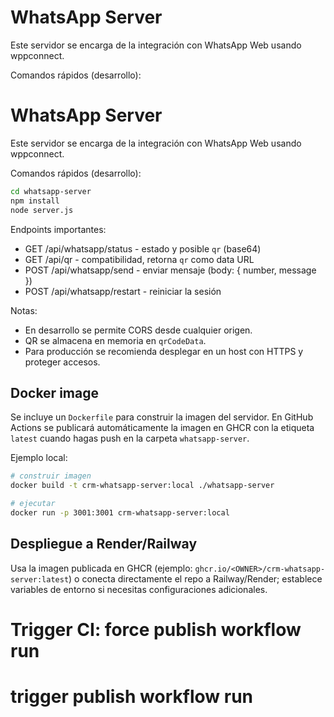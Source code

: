 # WhatsApp Server

Este servidor se encarga de la integración con WhatsApp Web usando wppconnect.

Comandos rápidos (desarrollo):

# WhatsApp Server

Este servidor se encarga de la integración con WhatsApp Web usando wppconnect.

Comandos rápidos (desarrollo):

```bash
cd whatsapp-server
npm install
node server.js
```

Endpoints importantes:

- GET /api/whatsapp/status - estado y posible `qr` (base64)
- GET /api/qr - compatibilidad, retorna `qr` como data URL
- POST /api/whatsapp/send - enviar mensaje (body: { number, message })
- POST /api/whatsapp/restart - reiniciar la sesión

Notas:
- En desarrollo se permite CORS desde cualquier origen.
- QR se almacena en memoria en `qrCodeData`.
- Para producción se recomienda desplegar en un host con HTTPS y proteger accesos.

Docker image
------------

Se incluye un `Dockerfile` para construir la imagen del servidor. En GitHub Actions se publicará automáticamente la imagen en GHCR con la etiqueta `latest` cuando hagas push en la carpeta `whatsapp-server`.

Ejemplo local:

```bash
# construir imagen
docker build -t crm-whatsapp-server:local ./whatsapp-server

# ejecutar
docker run -p 3001:3001 crm-whatsapp-server:local
```

Despliegue a Render/Railway
---------------------------
Usa la imagen publicada en GHCR (ejemplo: `ghcr.io/<OWNER>/crm-whatsapp-server:latest`) o conecta directamente el repo a Railway/Render; establece variables de entorno si necesitas configuraciones adicionales.

<!-- trigger-publish: force workflow run -->

# Trigger CI: force publish workflow run

<!-- touched: 2025-08-23T00:00:00Z -->

# trigger publish workflow run